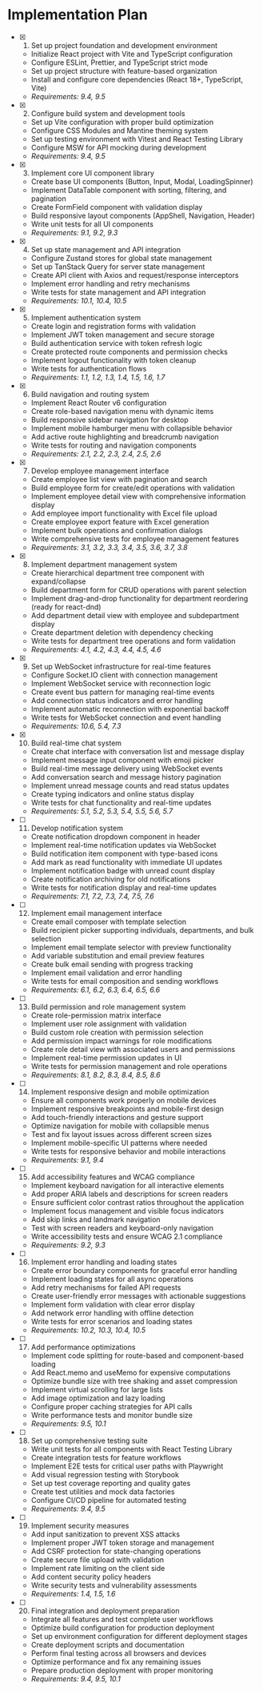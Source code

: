 # Implementation Plan

- [x] 1. Set up project foundation and development environment
  - Initialize React project with Vite and TypeScript configuration
  - Configure ESLint, Prettier, and TypeScript strict mode
  - Set up project structure with feature-based organization
  - Install and configure core dependencies (React 18+, TypeScript, Vite)
  - _Requirements: 9.4, 9.5_

- [x] 2. Configure build system and development tools
  - Set up Vite configuration with proper build optimization
  - Configure CSS Modules and Mantine theming system
  - Set up testing environment with Vitest and React Testing Library
  - Configure MSW for API mocking during development
  - _Requirements: 9.4, 9.5_

- [x] 3. Implement core UI component library
  - Create base UI components (Button, Input, Modal, LoadingSpinner)
  - Implement DataTable component with sorting, filtering, and pagination
  - Create FormField component with validation display
  - Build responsive layout components (AppShell, Navigation, Header)
  - Write unit tests for all UI components
  - _Requirements: 9.1, 9.2, 9.3_

- [x] 4. Set up state management and API integration



  - Configure Zustand stores for global state management
  - Set up TanStack Query for server state management
  - Create API client with Axios and request/response interceptors
  - Implement error handling and retry mechanisms
  - Write tests for state management and API integration
  - _Requirements: 10.1, 10.4, 10.5_

- [x] 5. Implement authentication system



  - Create login and registration forms with validation
  - Implement JWT token management and secure storage
  - Build authentication service with token refresh logic
  - Create protected route components and permission checks
  - Implement logout functionality with token cleanup
  - Write tests for authentication flows
  - _Requirements: 1.1, 1.2, 1.3, 1.4, 1.5, 1.6, 1.7_

- [x] 6. Build navigation and routing system
  - Implement React Router v6 configuration
  - Create role-based navigation menu with dynamic items
  - Build responsive sidebar navigation for desktop
  - Implement mobile hamburger menu with collapsible behavior
  - Add active route highlighting and breadcrumb navigation
  - Write tests for routing and navigation components
  - _Requirements: 2.1, 2.2, 2.3, 2.4, 2.5, 2.6_

- [x] 7. Develop employee management interface
  - Create employee list view with pagination and search
  - Build employee form for create/edit operations with validation
  - Implement employee detail view with comprehensive information display
  - Add employee import functionality with Excel file upload
  - Create employee export feature with Excel generation
  - Implement bulk operations and confirmation dialogs
  - Write comprehensive tests for employee management features
  - _Requirements: 3.1, 3.2, 3.3, 3.4, 3.5, 3.6, 3.7, 3.8_

- [x] 8. Implement department management system
  - Create hierarchical department tree component with expand/collapse
  - Build department form for CRUD operations with parent selection
  - Implement drag-and-drop functionality for department reordering (ready for react-dnd)
  - Add department detail view with employee and subdepartment display
  - Create department deletion with dependency checking
  - Write tests for department tree operations and form validation
  - _Requirements: 4.1, 4.2, 4.3, 4.4, 4.5, 4.6_

- [x] 9. Set up WebSocket infrastructure for real-time features
  - Configure Socket.IO client with connection management
  - Implement WebSocket service with reconnection logic
  - Create event bus pattern for managing real-time events
  - Add connection status indicators and error handling
  - Implement automatic reconnection with exponential backoff
  - Write tests for WebSocket connection and event handling
  - _Requirements: 10.6, 5.4, 7.3_

- [x] 10. Build real-time chat system
  - Create chat interface with conversation list and message display
  - Implement message input component with emoji picker
  - Build real-time message delivery using WebSocket events
  - Add conversation search and message history pagination
  - Implement unread message counts and read status updates
  - Create typing indicators and online status display
  - Write tests for chat functionality and real-time updates
  - _Requirements: 5.1, 5.2, 5.3, 5.4, 5.5, 5.6, 5.7_

- [ ] 11. Develop notification system
  - Create notification dropdown component in header
  - Implement real-time notification updates via WebSocket
  - Build notification item component with type-based icons
  - Add mark as read functionality with immediate UI updates
  - Implement notification badge with unread count display
  - Create notification archiving for old notifications
  - Write tests for notification display and real-time updates
  - _Requirements: 7.1, 7.2, 7.3, 7.4, 7.5, 7.6_

- [ ] 12. Implement email management interface
  - Create email composer with template selection
  - Build recipient picker supporting individuals, departments, and bulk selection
  - Implement email template selector with preview functionality
  - Add variable substitution and email preview features
  - Create bulk email sending with progress tracking
  - Implement email validation and error handling
  - Write tests for email composition and sending workflows
  - _Requirements: 6.1, 6.2, 6.3, 6.4, 6.5, 6.6_

- [ ] 13. Build permission and role management system
  - Create role-permission matrix interface
  - Implement user role assignment with validation
  - Build custom role creation with permission selection
  - Add permission impact warnings for role modifications
  - Create role detail view with associated users and permissions
  - Implement real-time permission updates in UI
  - Write tests for permission management and role operations
  - _Requirements: 8.1, 8.2, 8.3, 8.4, 8.5, 8.6_

- [ ] 14. Implement responsive design and mobile optimization
  - Ensure all components work properly on mobile devices
  - Implement responsive breakpoints and mobile-first design
  - Add touch-friendly interactions and gesture support
  - Optimize navigation for mobile with collapsible menus
  - Test and fix layout issues across different screen sizes
  - Implement mobile-specific UI patterns where needed
  - Write tests for responsive behavior and mobile interactions
  - _Requirements: 9.1, 9.4_

- [ ] 15. Add accessibility features and WCAG compliance
  - Implement keyboard navigation for all interactive elements
  - Add proper ARIA labels and descriptions for screen readers
  - Ensure sufficient color contrast ratios throughout the application
  - Implement focus management and visible focus indicators
  - Add skip links and landmark navigation
  - Test with screen readers and keyboard-only navigation
  - Write accessibility tests and ensure WCAG 2.1 compliance
  - _Requirements: 9.2, 9.3_

- [ ] 16. Implement error handling and loading states
  - Create error boundary components for graceful error handling
  - Implement loading states for all async operations
  - Add retry mechanisms for failed API requests
  - Create user-friendly error messages with actionable suggestions
  - Implement form validation with clear error display
  - Add network error handling with offline detection
  - Write tests for error scenarios and loading states
  - _Requirements: 10.2, 10.3, 10.4, 10.5_

- [ ] 17. Add performance optimizations
  - Implement code splitting for route-based and component-based loading
  - Add React.memo and useMemo for expensive computations
  - Optimize bundle size with tree shaking and asset compression
  - Implement virtual scrolling for large lists
  - Add image optimization and lazy loading
  - Configure proper caching strategies for API calls
  - Write performance tests and monitor bundle size
  - _Requirements: 9.5, 10.1_

- [ ] 18. Set up comprehensive testing suite
  - Write unit tests for all components with React Testing Library
  - Create integration tests for feature workflows
  - Implement E2E tests for critical user paths with Playwright
  - Add visual regression testing with Storybook
  - Set up test coverage reporting and quality gates
  - Create test utilities and mock data factories
  - Configure CI/CD pipeline for automated testing
  - _Requirements: 9.4, 9.5_

- [ ] 19. Implement security measures
  - Add input sanitization to prevent XSS attacks
  - Implement proper JWT token storage and management
  - Add CSRF protection for state-changing operations
  - Create secure file upload with validation
  - Implement rate limiting on the client side
  - Add content security policy headers
  - Write security tests and vulnerability assessments
  - _Requirements: 1.4, 1.5, 1.6_

- [ ] 20. Final integration and deployment preparation
  - Integrate all features and test complete user workflows
  - Optimize build configuration for production deployment
  - Set up environment configuration for different deployment stages
  - Create deployment scripts and documentation
  - Perform final testing across all browsers and devices
  - Optimize performance and fix any remaining issues
  - Prepare production deployment with proper monitoring
  - _Requirements: 9.4, 9.5, 10.1_